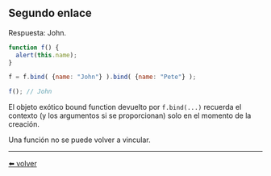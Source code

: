 ## Segundo enlace

Respuesta: John.

````js
function f() {
  alert(this.name);
}

f = f.bind( {name: "John"} ).bind( {name: "Pete"} );

f(); // John
````

El objeto exótico bound function devuelto por `f.bind(...)` recuerda el contexto (y los argumentos si se proporcionan) solo en el momento de la creación.

Una función no se puede volver a vincular.

---
[⬅️ volver](https://github.com/VictorHugoAguilar/javascript-interview-questions-explained/tree/main/theory/advanced-functions/10_bind)
